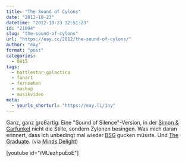 ```yaml
---
title: "The Sound of Cylons"
date: "2012-10-23"
datetime: "2012-10-23 22:51:23"
id: "21094"
slug: "the-sound-of-cylons"
url: "https://eay.cc/2012/the-sound-of-cylons/"
author: "eay"
format: "post"
categories:
  - 0815
tags:
  - battlestar-galactica
  - fanart
  - fernsehen
  - mashup
  - musikvideo
meta:
  - yourls_shorturl: "https://eay.li/1ny"
---
```


Ganz, ganz großartig: Eine "Sound of Silence"-Version, in der [Simon & Garfunkel](http://de.wikipedia.org/wiki/Simon_and_Garfunkel) nicht die Stille, sondern Zylonen besingen. Was mich daran erinnert, dass ich unbedingt mal wieder [BSG](//eay.cc/tag/battlestar-galactica/) gucken müsste. Und [The Graduate](http://www.imdb.com/title/tt0061722/). (via [Minds Delight](http://www.mindsdelight.de/2012/10/sound-of-cylons-simon-garfunkel-singen-uber-bsg/))

\[youtube id="iMUezhpuEoE"\]
